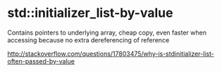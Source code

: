 # std::initializer_list-by-value

Contains pointers to underlying array, cheap copy, even faster when
accessing because no extra dereferencing of reference

http://stackoverflow.com/questions/17803475/why-is-stdinitializer-list-often-passed-by-value
